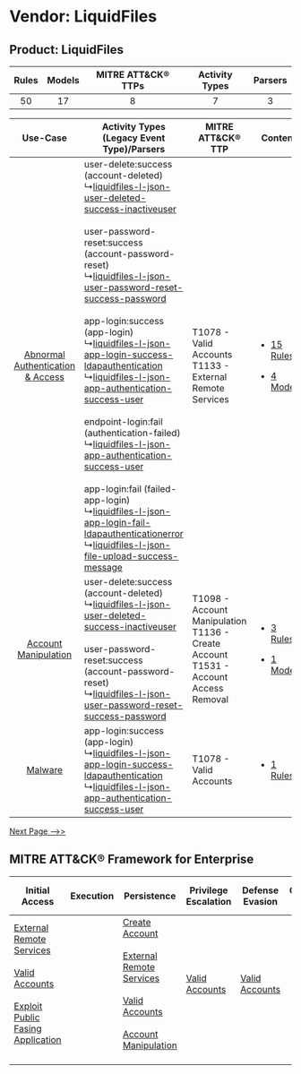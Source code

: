Vendor: LiquidFiles
===================
Product: LiquidFiles
--------------------
| Rules | Models | MITRE ATT&CK® TTPs | Activity Types | Parsers |
|:-----:|:------:|:------------------:|:--------------:|:-------:|
|  50   |   17   |         8          |       7        |    3    |

|    Use-Case    | Activity Types (Legacy Event Type)/Parsers    | MITRE ATT&CK® TTP    | Content    |
|:----:| ---- | ---- | ---- |
| [Abnormal Authentication & Access](../../../UseCases/uc_abnormal_authentication_&_access.md) |  user-delete:success (account-deleted)<br> ↳[liquidfiles-l-json-user-deleted-success-inactiveuser](Ps/pC_liquidfilesljsonuserdeletedsuccessinactiveuser.md)<br><br> user-password-reset:success (account-password-reset)<br> ↳[liquidfiles-l-json-user-password-reset-success-password](Ps/pC_liquidfilesljsonuserpasswordresetsuccesspassword.md)<br><br> app-login:success (app-login)<br> ↳[liquidfiles-l-json-app-login-success-ldapauthentication](Ps/pC_liquidfilesljsonapploginsuccessldapauthentication.md)<br> ↳[liquidfiles-l-json-app-authentication-success-user](Ps/pC_liquidfilesljsonappauthenticationsuccessuser.md)<br><br> endpoint-login:fail (authentication-failed)<br> ↳[liquidfiles-l-json-app-authentication-success-user](Ps/pC_liquidfilesljsonappauthenticationsuccessuser.md)<br><br> app-login:fail (failed-app-login)<br> ↳[liquidfiles-l-json-app-login-fail-ldapauthenticationerror](Ps/pC_liquidfilesljsonapploginfailldapauthenticationerror.md)<br> ↳[liquidfiles-l-json-file-upload-success-message](Ps/pC_liquidfilesljsonfileuploadsuccessmessage.md)<br> | T1078 - Valid Accounts<br>T1133 - External Remote Services<br>    | [<ul><li>15 Rules</li></ul><ul><li>4 Models</li></ul>](RM/r_m_liquidfiles_liquidfiles_Abnormal_Authentication_&_Access.md) |
|    [Account Manipulation](../../../UseCases/uc_account_manipulation.md)    |  user-delete:success (account-deleted)<br> ↳[liquidfiles-l-json-user-deleted-success-inactiveuser](Ps/pC_liquidfilesljsonuserdeletedsuccessinactiveuser.md)<br><br> user-password-reset:success (account-password-reset)<br> ↳[liquidfiles-l-json-user-password-reset-success-password](Ps/pC_liquidfilesljsonuserpasswordresetsuccesspassword.md)<br>    | T1098 - Account Manipulation<br>T1136 - Create Account<br>T1531 - Account Access Removal<br> | [<ul><li>3 Rules</li></ul><ul><li>1 Models</li></ul>](RM/r_m_liquidfiles_liquidfiles_Account_Manipulation.md)    |
|    [Malware](../../../UseCases/uc_malware.md)    |  app-login:success (app-login)<br> ↳[liquidfiles-l-json-app-login-success-ldapauthentication](Ps/pC_liquidfilesljsonapploginsuccessldapauthentication.md)<br> ↳[liquidfiles-l-json-app-authentication-success-user](Ps/pC_liquidfilesljsonappauthenticationsuccessuser.md)<br>    | T1078 - Valid Accounts<br>    | [<ul><li>1 Rules</li></ul>](RM/r_m_liquidfiles_liquidfiles_Malware.md)    |
[Next Page -->>](2_ds_liquidfiles_liquidfiles.md)

MITRE ATT&CK® Framework for Enterprise
--------------------------------------
| Initial Access                                                                                                                                                                                                                         | Execution | Persistence                                                                                                                                                                                                                                                                                  | Privilege Escalation                                                | Defense Evasion                                                     | Credential Access | Discovery | Lateral Movement | Collection | Command and Control                                                                                                                       | Exfiltration | Impact                                                                      |
| -------------------------------------------------------------------------------------------------------------------------------------------------------------------------------------------------------------------------------------- | --------- | -------------------------------------------------------------------------------------------------------------------------------------------------------------------------------------------------------------------------------------------------------------------------------------------- | ------------------------------------------------------------------- | ------------------------------------------------------------------- | ----------------- | --------- | ---------------- | ---------- | ----------------------------------------------------------------------------------------------------------------------------------------- | ------------ | --------------------------------------------------------------------------- |
| [External Remote Services](https://attack.mitre.org/techniques/T1133)<br><br>[Valid Accounts](https://attack.mitre.org/techniques/T1078)<br><br>[Exploit Public Fasing Application](https://attack.mitre.org/techniques/T1190)<br><br> |           | [Create Account](https://attack.mitre.org/techniques/T1136)<br><br>[External Remote Services](https://attack.mitre.org/techniques/T1133)<br><br>[Valid Accounts](https://attack.mitre.org/techniques/T1078)<br><br>[Account Manipulation](https://attack.mitre.org/techniques/T1098)<br><br> | [Valid Accounts](https://attack.mitre.org/techniques/T1078)<br><br> | [Valid Accounts](https://attack.mitre.org/techniques/T1078)<br><br> |                   |           |                  |            | [Proxy: Multi-hop Proxy](https://attack.mitre.org/techniques/T1090/003)<br><br>[Proxy](https://attack.mitre.org/techniques/T1090)<br><br> |              | [Account Access Removal](https://attack.mitre.org/techniques/T1531)<br><br> |